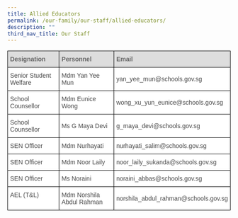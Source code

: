 ```yaml
---
title: Allied Educators
permalink: /our-family/our-staff/allied-educators/
description: ""
third_nav_title: Our Staff
---
```

<style type="text/css">
.tg  {border-collapse:collapse;border-spacing:0;}
.tg td{border-color:black;border-style:solid;border-width:1px;font-family:Arial, sans-serif;font-size:14px;
  overflow:hidden;padding:10px 5px;word-break:normal;}
.tg th{border-color:black;border-style:solid;border-width:1px;font-family:Arial, sans-serif;font-size:14px;
  font-weight:normal;overflow:hidden;padding:10px 5px;word-break:normal;}
.tg .tg-e14l{background-color:#DDD;color:#666;font-weight:bold;text-align:left;vertical-align:top}
.tg .tg-8rui{background-color:#FFF;color:#484848;text-align:left;vertical-align:middle}
.tg .tg-06je{background-color:#FFF;color:#484848;text-align:left;vertical-align:top}
</style>
<table class="tg">
<thead>
  <tr>
    <th class="tg-e14l"><span style="font-weight:inherit;font-style:inherit;color:#666;background-color:#DDD">Designation</span></th>
    <th class="tg-e14l"><span style="font-weight:inherit;font-style:inherit;color:#666;background-color:#DDD">Personnel</span></th>
    <th class="tg-e14l"><span style="font-weight:inherit;font-style:inherit;color:#666;background-color:#DDD">Email</span></th>
  </tr>
</thead>
<tbody>
  <tr>
    <td class="tg-06je"><span style="background-color:#FFF">Senior Student Welfare</span></td>
    <td class="tg-8rui"><span style="background-color:#FFF">Mdm Yan Yee Mun</span></td>
    <td class="tg-8rui"><span style="background-color:#FFF">yan_yee_mun@schools.gov.sg</span><br></td>
  </tr>
  <tr>
    <td class="tg-06je"><span style="background-color:#FFF">School Counsellor</span></td>
    <td class="tg-8rui"><span style="background-color:#FFF">Mdm Eunice Wong</span></td>
    <td class="tg-8rui"><span style="background-color:#FFF">wong_xu_yun_eunice@schools.gov.sg</span></td>
  </tr>
  <tr>
    <td class="tg-06je"><span style="background-color:#FFF">School Counsellor</span></td>
    <td class="tg-8rui"><span style="background-color:#FFF">Ms G Maya Devi</span></td>
    <td class="tg-8rui"><span style="background-color:#FFF">g_maya_devi@schools.gov.sg</span></td>
  </tr>
  <tr>
    <td class="tg-06je"><span style="background-color:#FFF">SEN Officer</span></td>
    <td class="tg-8rui"><span style="background-color:#FFF">Mdm Nurhayati</span></td>
    <td class="tg-8rui"><span style="background-color:#FFF">nurhayati_salim@schools.gov.sg</span></td>
  </tr>
  <tr>
    <td class="tg-06je"><span style="background-color:#FFF">SEN Officer</span></td>
    <td class="tg-8rui"><span style="background-color:#FFF">Mdm Noor Laily</span></td>
    <td class="tg-8rui"><span style="background-color:#FFF">noor_laily_sukanda@schools.gov.sg</span></td>
  </tr>
  <tr>
    <td class="tg-06je"><span style="background-color:#FFF">SEN Officer</span></td>
    <td class="tg-8rui"><span style="background-color:#FFF">Ms Noraini</span></td>
    <td class="tg-8rui"><span style="background-color:#FFF">noraini_abbas@schools.gov.sg</span></td>
  </tr>
  <tr>
    <td class="tg-06je"><span style="background-color:#FFF">AEL (T&amp;L)</span></td>
    <td class="tg-8rui"><span style="background-color:#FFF">Mdm Norshila Abdul Rahman</span></td>
    <td class="tg-8rui"><span style="background-color:#FFF">norshila_abdul_rahman@schools.gov.sg</span></td>
  </tr>
</tbody>
</table>